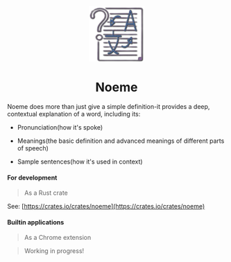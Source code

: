 <p align="center">
  <img src="./noeme-wasm/web/public/logo128.png" />
</p>
<h1 align="center">Noeme</h1>

Noeme does more than just give a simple definition-it provides a deep, contextual explanation of a word, including its:

* Pronunciation(how it's spoke)

* Meanings(the basic definition and advanced meanings of different parts of speech)

* Sample sentences(how it's used in context)

#### For development

> As a Rust crate

See: [https://crates.io/crates/noeme](https://crates.io/crates/noeme)

#### Builtin applications

> As a Chrome extension

> Working in progress!
